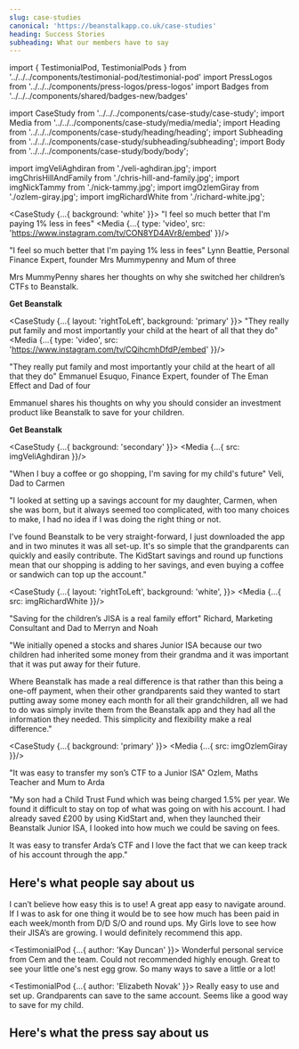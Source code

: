 ```yaml
---
slug: case-studies
canonical: 'https://beanstalkapp.co.uk/case-studies'
heading: Success Stories
subheading: What our members have to say
---
```


import { TestimonialPod, TestimonialPods } from '../../../components/testimonial-pod/testimonial-pod'
import PressLogos from '../../../components/press-logos/press-logos'
import Badges from '../../../components/shared/badges-new/badges'

import CaseStudy from '../../../components/case-study/case-study';
import Media from '../../../components/case-study/media/media';
import Heading from '../../../components/case-study/heading/heading';
import Subheading from '../../../components/case-study/subheading/subheading';
import Body from '../../../components/case-study/body/body';

import imgVeliAghdiran from './veli-aghdiran.jpg';
import imgChrisHillAndFamily from './chris-hill-and-family.jpg';
import imgNickTammy from './nick-tammy.jpg';
import imgOzlemGiray from './ozlem-giray.jpg';
import imgRichardWhite from './richard-white.jpg';

<CaseStudy {...{
  background: 'white'
}}>
  <Heading onlyMobile>
    "I feel so much better that I'm paying 1% less in fees"
  </Heading>
  <Media {...{
    type: 'video',
    src: 'https://www.instagram.com/tv/CON8YD4AVr8/embed'
  }}/>
  <Body>
    <Heading noMobile>
      "I feel so much better that I'm paying 1% less in fees"
    </Heading>
    <Subheading>
      Lynn Beattie, Personal Finance Expert, founder Mrs Mummypenny and Mum of three
    </Subheading>
    <p>
      Mrs MummyPenny shares her thoughts on why she switched her children’s CTFs to Beanstalk.
    </p>
    <p><strong>Get Beanstalk</strong></p>
    <Badges/>
  </Body> 
</CaseStudy>

<CaseStudy {...{
  layout: 'rightToLeft',
  background: 'primary'
}}>
  <Heading onlyMobile>
    "They really put family and most importantly your child at the heart of all that they do"
  </Heading>
  <Media {...{
    type: 'video',
    src: 'https://www.instagram.com/tv/CQihcmhDfdP/embed'
  }}/>
  <Body>
    <Heading noMobile>
      "They really put family and most importantly your child at the heart of all that they do"
    </Heading>
    <Subheading>
      Emmanuel Esuquo, Finance Expert, founder of The Eman Effect and Dad of four
    </Subheading>
    <p>
      Emmanuel shares his thoughts on why you should consider an investment product like Beanstalk to save for your children.
    </p>
    <p><strong>Get Beanstalk</strong></p>
    <Badges/>
  </Body> 
</CaseStudy>

<CaseStudy {...{
  background: 'secondary'
}}>
  <Media {...{
    src: imgVeliAghdiran
  }}/>
  <Body>
    <Heading>
      "When I buy a coffee or go shopping, I'm saving for my child's future"
    </Heading>
    <Subheading>
      Veli, Dad to Carmen
    </Subheading>
    <p>
      "I looked at setting up a savings account for my daughter, Carmen, when she was born, but it always seemed too complicated, with too many choices to make, I had no idea if I was doing the right thing or not.
    </p>
    <p>
      I've found Beanstalk to be very straight-forward, I just downloaded the app and in two minutes it was all set-up. It's so simple that the grandparents can quickly and easily contribute. The KidStart savings and round up functions mean that our shopping is adding to her savings, and even buying a coffee or sandwich can top up the account."
    </p>
  </Body> 
</CaseStudy>

<CaseStudy {...{
  layout: 'rightToLeft',
  background: 'white', 
}}>
  <Media {...{
    src: imgRichardWhite
  }}/>
  <Body>
    <Heading>
      "Saving for the children’s JISA is a real family effort"
    </Heading>
    <Subheading>
      Richard, Marketing Consultant and Dad to Merryn and Noah
    </Subheading>
    <p>"We initially opened a stocks and shares Junior ISA because our two children had inherited some money from their grandma and it was important that it was put away for their future.</p>
    <p>Where Beanstalk has made a real difference is that rather than this being a one-off payment, when their other grandparents said they wanted to start putting away some money each month for all their grandchildren, all we had to do was simply invite them from the Beanstalk app and they had all the information they needed. This simplicity and flexibility make a real difference."</p>
  </Body>
</CaseStudy>

<CaseStudy {...{ 
  background: 'primary'
}}>
  <Media {...{
    src: imgOzlemGiray
  }}/>
  <Body>
    <Heading>
      "It was easy to transfer my son’s CTF to a Junior ISA"
    </Heading>
    <Subheading>
      Ozlem, Maths Teacher and Mum to Arda
    </Subheading>
    <p>"My son had a Child Trust Fund which was being charged 1.5% per year. We found it difficult to stay on top of what was going on with his account. I had already saved £200 by using KidStart and, when they launched their Beanstalk Junior ISA, I looked into how much we could be saving on fees.</p>
    <p>It was easy to transfer Arda’s CTF and I love the fact that we can keep track of his account through the app."</p>
  </Body>
</CaseStudy>


## Here's what people say about us

<TestimonialPods>
  <TestimonialPod {...{
    author: 'jo4nn3H'
  }}>
    I can’t believe how easy this is to use! A great app easy to navigate around. If I was to ask for one thing it would be to see how much has been paid in each week/month from D/D S/O and round ups. My Girls love to see how their JISA’s are growing. I would definitely recommend this app.
  </TestimonialPod>

  <TestimonialPod {...{
    author: 'Kay Duncan'
  }}>
    Wonderful personal service from Cem and the team. Could not recommended highly enough. Great to see your little one's nest egg grow. So many ways to save a little or a lot!
  </TestimonialPod>

  <TestimonialPod {...{
    author: 'Elizabeth Novak'
  }}>
    Really easy to use and set up. Grandparents can save to the same account. Seems like a good way to save for my child.
  </TestimonialPod>
</TestimonialPods>

## Here's what the press say about us

<PressLogos secondRow links/>